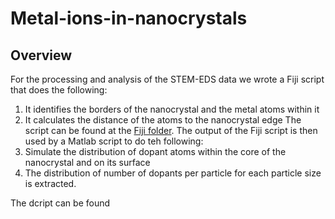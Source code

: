 # Metal-ions-in-nanocrystals
## Overview
For the processing and analysis of the STEM-EDS data we wrote a Fiji script that does the following:
1. It identifies the borders of the nanocrystal and the metal atoms within it
2. It calculates the distance of the atoms to the nanocrystal edge
The script can be found at the [Fiji folder](../../tree/main/Fiji). 
The output of the Fiji script is then used by a Matlab script to do teh following:
1. Simulate the distribution of dopant atoms within the core of the nanocrystal and on its surface
2. The distribution of number of dopants per particle for each particle size is extracted.

The dcript can be found
